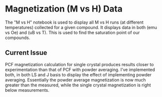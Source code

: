 # Magnetization (M vs H) Data
The "M vs H" notebook is used to display all M vs H runs (at different temperatures) collected for a given compound. It displays data in both (emu vs Oe) and (uB vs T). This is used to find the saturation point of our compounds.

## Current Issue
PCF magnetization calculation for single crystal produces results closer to experimentation than that of PCF with powder averaging. I've implemented both, in both LS and J basis to display the effect of implementing powder averaging. Essentially the powder average magnetization is now much greater than the measured, while the single crystal magnetization is right below measurements.